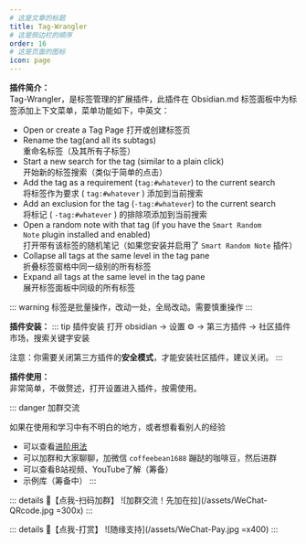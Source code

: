 ```yaml
---
# 这是文章的标题
title: Tag-Wrangler
# 这是侧边栏的顺序
order: 16
# 这是页面的图标
icon: page
---
```

**插件简介：**  
Tag-Wrangler，是标签管理的扩展插件，此插件在 Obsidian.md 标签面板中为标签添加上下文菜单，菜单功能如下，中英文：

-   Open or create a Tag Page
    打开或创建标签页
-   Rename the tag(and all its subtags)  
    重命名标签（及其所有子标签）
-   Start a new search for the tag (similar to a plain click)  
    开始新的标签搜索（类似于简单的点击）
-   Add the tag as a requirement (`tag:#whatever`) to the current search  
    将标签作为要求 ( `tag:#whatever` ) 添加到当前搜索
-   Add an exclusion for the tag (`-tag:#whatever`) to the current search  
    将标记 ( `-tag:#whatever` ) 的排除项添加到当前搜索
-   Open a random note with that tag (if you have the `Smart Random Note` plugin installed and enabled)  
    打开带有该标签的随机笔记（如果您安装并启用了 `Smart Random Note` 插件）
-   Collapse all tags at the same level in the tag pane  
    折叠标签窗格中同一级别的所有标签
-   Expand all tags at the same level in the tag pane  
    展开标签面板中同级的所有标签

::: warning
标签是批量操作，改动一处，全局改动。需要慎重操作
:::

**插件安装：**
::: tip 插件安装
打开 obsidian → 设置 ⚙️ → 第三方插件 → 社区插件市场，搜索关键字安装

注意：你需要关闭第三方插件的**安全模式**，才能安装社区插件，建议关闭。
:::

**插件使用：**  
非常简单，不做赘述，打开设置进入插件，按需使用。

::: danger 加群交流

如果在使用和学习中有不明白的地方，或者想看看别人的经验
- 可以查看[进阶用法](/zh/advanced)
- 可以加群和大家聊聊，加微信 `coffeebean1688` 蹦跶的咖啡豆，然后进群
- 可以查看B站视频、YouTube了解（筹备）
- 示例库（筹备中）
:::

::: details 🌱【点我-扫码加群】
![加群交流！先加在拉](/assets/WeChat-QRcode.jpg =300x) 
::: 

::: details 🍻【点我-打赏】
![随缘支持](/assets/WeChat-Pay.jpg =x400)
::: 

